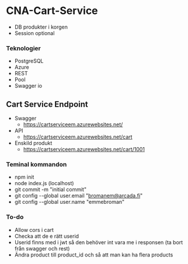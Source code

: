 # CNA-Cart-Service
* DB produkter i korgen
* Session optional

### Teknologier
* PostgreSQL
* Azure
* REST
* Pool
* Swagger io

## Cart Service Endpoint
* Swagger
  *  https://cartserviceem.azurewebsites.net/
* API
  * https://cartserviceem.azurewebsites.net/cart
* Enskild produkt
  * https://cartserviceem.azurewebsites.net/cart/1001


### Teminal kommandon
* npm init 
* node index.js (localhost)
* git commit -m "initial commit"
* git config --global user.email "bromanem@arcada.fi"
* git config --global user.name "emmebroman"

### To-do
* Allow cors i cart
* Checka att de e rätt userid
* Userid finns med i jwt så den behöver int vara me i responsen (ta bort från swagger och rest)
* Ändra product till product_id och så att man kan ha flera products  
